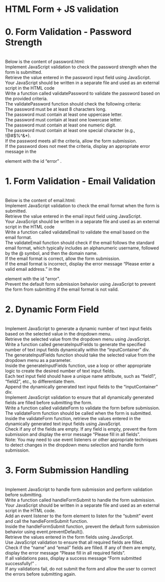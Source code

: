 <h1>HTML Form + JS validation</h1>
<h1>0. Form Validation - Password Strength</h1>
<br>
Below is the content of password.html:
<br>
Implement JavaScript validation to check the password strength when the form is submitted.<br>
Retrieve the value entered in the password input field using JavaScript.<br>
Your JavaScript should be written in a separate file and used as an external script in the HTML code
<br>
Write a function called validatePassword to validate the password based on the provided criteria.
<br>
The validatePassword function should check the following criteria:
<br>
The password must be at least 8 characters long.
<br>
The password must contain at least one uppercase letter.
<br>
The password must contain at least one lowercase letter.
<br>
The password must contain at least one numeric digit.
<br>
The password must contain at least one special character (e.g., !@#$%^&*).
<br>
If the password meets all the criteria, allow the form submission.
<br>
If the password does not meet the criteria, display an appropriate error message in the <p> element with the id “error” .
<br>
<h1>1. Form Validation - Email Validation</h1>
<br>
Below is the content of email.html:
<br>
Implement JavaScript validation to check the email format when the form is submitted.
<br>
Retrieve the value entered in the email input field using JavaScript.
<br>
Your JavaScript should be written in a separate file and used as an external script in the HTML code
<br>
Write a function called validateEmail to validate the email based on the email format.
<br>
The validateEmail function should check if the email follows the standard email format, which typically includes an alphanumeric username, followed by the @ symbol, and then the domain name.
<br>
If the email format is correct, allow the form submission.
<br>
If the email format is incorrect, display the error message “Please enter a valid email address.” in the

element with the id "error".
<br>
Prevent the default form submission behavior using JavaScript to prevent the form from submitting if the email format is not valid.<br>

<h1>2. Dynamic Form Field</h1>
<br>
Implement JavaScript to generate a dynamic number of text input fields based on the selected value in the dropdown menu.
<br>
Retrieve the selected value from the dropdown menu using JavaScript.
<br>
Write a function called generateInputFields to generate the specified number of text input fields dynamically within the “inputContainer” div.
<br>
The generateInputFields function should take the selected value from the dropdown menu as a parameter.
<br>
Inside the generateInputFields function, use a loop or other appropriate logic to create the desired number of text input fields.
<br>
Each text input field should have a unique name attribute, such as “field1”, “field2”, etc., to differentiate them.
<br>
Append the dynamically generated text input fields to the “inputContainer” div.
<br>
Implement JavaScript validation to ensure that all dynamically generated fields are filled before submitting the form.
<br>
Write a function called validateForm to validate the form before submission.
<br>
The validateForm function should be called when the form is submitted.
<br>
Inside the validateForm function, retrieve the values entered in the dynamically generated text input fields using JavaScript.
<br>
Check if any of the fields are empty. If any field is empty, prevent the form submission and display the error message “Please fill in all fields”.
<br>
Note: You may need to use event listeners or other appropriate techniques to detect changes in the dropdown menu selection and handle form submission.<br>

<h1>3. Form Submission Handling</h1>
<br>
Implement JavaScript to handle form submission and perform validation before submitting.
<br>
Write a function called handleFormSubmit to handle the form submission.
<br>
Your JavaScript should be written in a separate file and used as an external script in the HTML code.
<br>
Add an event listener to the form element to listen for the “submit” event and call the handleFormSubmit function.
<br>
Inside the handleFormSubmit function, prevent the default form submission behavior using event.preventDefault().
<br>
Retrieve the values entered in the form fields using JavaScript.
<br>
Use JavaScript validation to ensure that all required fields are filled.
<br>
Check if the “name” and “email” fields are filled. If any of them are empty, display the error message “Please fill in all required fields”.
<br>
If all validations pass, display a success message “Form submitted successfully!” .
<br>
If any validations fail, do not submit the form and allow the user to correct the errors before submitting again.<br>

